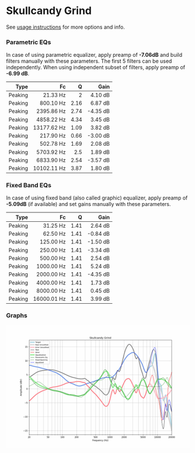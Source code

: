 # Skullcandy Grind
See [usage instructions](https://github.com/jaakkopasanen/AutoEq#usage) for more options and info.

### Parametric EQs
In case of using parametric equalizer, apply preamp of **-7.06dB** and build filters manually
with these parameters. The first 5 filters can be used independently.
When using independent subset of filters, apply preamp of **-6.99 dB**.

| Type    | Fc          |    Q | Gain     |
|--------:|------------:|-----:|---------:|
| Peaking | 21.33 Hz    | 2    | 4.10 dB  |
| Peaking | 800.10 Hz   | 2.16 | 6.87 dB  |
| Peaking | 2395.86 Hz  | 2.74 | -4.35 dB |
| Peaking | 4858.22 Hz  | 4.34 | 3.45 dB  |
| Peaking | 13177.62 Hz | 1.09 | 3.82 dB  |
| Peaking | 217.90 Hz   | 0.66 | -3.00 dB |
| Peaking | 502.78 Hz   | 1.69 | 2.08 dB  |
| Peaking | 5703.92 Hz  | 2.5  | 1.89 dB  |
| Peaking | 6833.90 Hz  | 2.54 | -3.57 dB |
| Peaking | 10102.11 Hz | 3.87 | 1.80 dB  |

### Fixed Band EQs
In case of using fixed band (also called graphic) equalizer, apply preamp of **-5.09dB**
(if available) and set gains manually with these parameters.

| Type    | Fc          |    Q | Gain     |
|--------:|------------:|-----:|---------:|
| Peaking | 31.25 Hz    | 1.41 | 2.64 dB  |
| Peaking | 62.50 Hz    | 1.41 | -0.84 dB |
| Peaking | 125.00 Hz   | 1.41 | -1.50 dB |
| Peaking | 250.00 Hz   | 1.41 | -3.34 dB |
| Peaking | 500.00 Hz   | 1.41 | 2.54 dB  |
| Peaking | 1000.00 Hz  | 1.41 | 5.24 dB  |
| Peaking | 2000.00 Hz  | 1.41 | -4.35 dB |
| Peaking | 4000.00 Hz  | 1.41 | 1.73 dB  |
| Peaking | 8000.00 Hz  | 1.41 | 0.45 dB  |
| Peaking | 16000.01 Hz | 1.41 | 3.99 dB  |

### Graphs
![](./Skullcandy%20Grind.png)